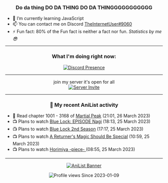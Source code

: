 <div align="center">

### Do da thing DO DA THING DO DA THINGGGGGGGGGGG
</div>

- 🌱 I’m currently learning JavaScript
- 📫 You can contact me on Discord [TheInternetUser#9060](https://discord.com/users/534117072796385300)
- ⚡ Fun fact: 80% of the Fun fact is neither a fact nor fun. _Statistics by me 😎_
<hr>

<div align="center">

### What I'm doing right now:
[![Discord Presence](https://lanyard.cnrad.dev/api/534117072796385300)](https://discord.com/users/534117072796385300)
<hr>

join my server it's open for all <br>
[![Server Invite](https://invidget.switchblade.xyz/bfYgVHxrSs)](https://discord.gg/bfYgVHxrSs)

<hr>
  
### 🌸 My recent AniList activity

</div>

<!-- ANILIST_ACTIVITY:start -->

-   📖 Read chapter 1001 - 3168 of [Martial Peak](https://anilist.co/manga/104494) (21:01, 26 March 2023)
-   📺 Plans to watch [Blue Lock: EPISODE Nagi](https://anilist.co/anime/163147) (18:13, 25 March 2023)
-   📺 Plans to watch [Blue Lock 2nd Season](https://anilist.co/anime/163146) (17:17, 25 March 2023)
-   📺 Plans to watch [A Returner's Magic Should Be Special](https://anilist.co/anime/163142) (10:59, 25 March 2023)
-   📺 Plans to watch [Horimiya -piece- ](https://anilist.co/anime/163132) (08:55, 25 March 2023)

<!-- ANILIST_ACTIVITY:end -->
<hr>

<div align="center">

[![AniList Banner](https://img.anili.st/User/929966)](https://anilist.co/user/TheInternetUser)

![Profile views](https://gpvc.arturio.dev/TheInternetUse7) Since 2023-01-09

</div>
